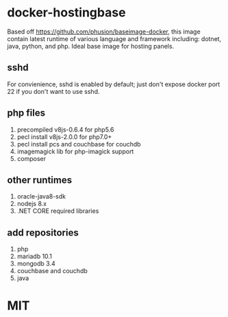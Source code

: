 # docker-hostingbase
Based off https://github.com/phusion/baseimage-docker, this image contain latest runtime of various language and framework including: dotnet, java, python, and php.  Ideal base image for hosting panels.

## sshd
For convienience, sshd is enabled by default; just don't expose docker port 22 if you don't want to use sshd.

## php files
1. precompiled v8js-0.6.4 for php5.6
2. pecl install v8js-2.0.0 for php7.0+
3. pecl install pcs and couchbase for couchdb
4. imagemagick lib for php-imagick support
5. composer

## other runtimes
1. oracle-java8-sdk
2. nodejs 8.x
3. .NET CORE required libraries

## add repositories
1. php
2. mariadb 10.1
3. mongodb 3.4
4. couchbase and couchdb
4. java

# MIT